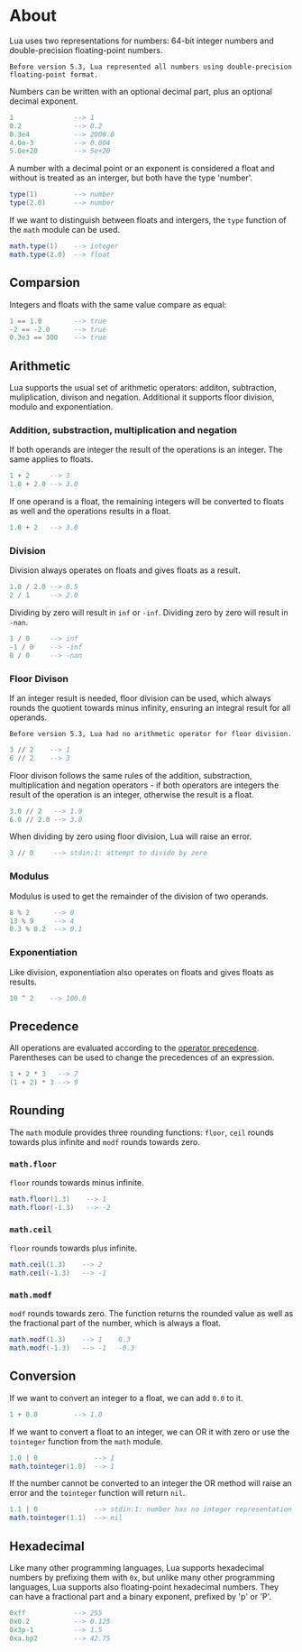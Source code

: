 # About

Lua uses two representations for numbers: 64-bit integer numbers and double-precision floating-point numbers.

~~~exercism/note
Before version 5.3, Lua represented all numbers using double-precision floating-point format.
~~~

Numbers can be written with an optional decimal part, plus an optional decimal exponent.
```lua
1               --> 1
0.2             --> 0.2
0.3e4           --> 2000.0
4.0e-3          --> 0.004
5.0e+20         --> 5e+20
```

A number with a decimal point or an exponent is considered a float and without is treated as an interger, but both have the type 'number'.
```lua
type(1)         --> number
type(2.0)       --> number
```

If we want to distinguish between floats and intergers, the `type` function of the `math` module  can be used.
```lua
math.type(1)    --> integer
math.type(2.0)  --> float
```

## Comparsion

Integers and floats with the same value compare as equal:
```lua
1 == 1.0        --> true
-2 == -2.0      --> true
0.3e3 == 300    --> true
```

## Arithmetic

Lua supports the usual set of arithmetic operators: additon, subtraction, muliplication, divison and negation. Additional it supports floor division, modulo and exponentiation.

### Addition, substraction, multiplication and negation

If both operands are integer the result of the operations is an integer. The same applies to floats.
```lua
1 + 2     --> 3
1.0 + 2.0 --> 3.0
```

If one operand is a float, the remaining integers will be converted to floats as well and the operations results in a float.
```lua
1.0 + 2   --> 3.0
```

### Division

Division always operates on floats and gives floats as a result.
```lua
1.0 / 2.0 --> 0.5
2 / 1     --> 2.0
```

Dividing by zero will result in `inf` or `-inf`. Dividing zero by zero will result in `-nan`.
```lua
1 / 0     --> inf
-1 / 0    --> -inf
0 / 0     --> -nan
```

### Floor Divison

If an integer result is needed, floor division can be used, which always rounds the quotient towards minus infinity, ensuring an integral result for all operands.

~~~exercism/note
Before version 5.3, Lua had no arithmetic operator for floor division.
~~~

```lua
3 // 2    --> 1
6 // 2    --> 3
```

Floor divison follows the same rules of the addition, substraction, multiplication and negation operators - if both operators are integers the result of the operation is an integer, otherwise the result is a float.

```lua
3.0 // 2   --> 1.0
6.0 // 2.0 --> 3.0
```

When dividing by zero using floor division, Lua will raise an error.
```lua
3 // 0     --> stdin:1: attempt to divide by zero
```

### Modulus

Modulus is used to get the remainder of the division of two operands.
```lua
8 % 2      --> 0
13 % 9     --> 4
0.3 % 0.2  --> 0.1
```

### Exponentiation

Like division, exponentiation also operates on floats and gives floats as results.
```lua
10 ^ 2    --> 100.0
```

## Precedence

All operations are evaluated according to the [operator precedence](https://www.lua.org/manual/5.4/manual.html#3.4.8). Parentheses can be used to change the precedences of an expression.

```lua
1 + 2 * 3   --> 7
(1 + 2) * 3 --> 9
```

## Rounding

The `math` module provides three rounding functions: `floor`, `ceil` rounds towards plus infinite and `modf` rounds towards zero.

### `math.floor`

`floor` rounds towards minus infinite.
```lua
math.floor(1.3)    --> 1
math.floor(-1.3)   --> -2
```

### `math.ceil`

`floor` rounds towards plus infinite.
```lua
math.ceil(1.3)    --> 2
math.ceil(-1.3)   --> -1
```

### `math.modf`

`modf` rounds towards zero. The function returns the rounded value as well as the fractional part of the number, which is always a float.
```lua
math.modf(1.3)    --> 1    0.3
math.modf(-1.3)   --> -1   -0.3
```

## Conversion

If we want to convert an integer to a float, we can add `0.0` to it.
```lua
1 + 0.0         --> 1.0
```

If we want to convert a float to an integer, we can OR it with zero or use the `tointeger` function from the `math` module.
```lua
1.0 | 0              --> 1
math.tointeger(1.0)  --> 1
```

If the number cannot be converted to an integer the OR method will raise an error and the `tointeger` function will return `nil`.
```lua
1.1 | 0              --> stdin:1: number has no integer representation
math.tointeger(1.1)  --> nil
```

## Hexadecimal

Like many other programming languages, Lua supports hexadecimal numbers by prefixing them with `0x`, but unlike many other programming languages, Lua supports also floating-point hexadecimal numbers. They can have a fractional part and a binary exponent, prefixed by 'p' or 'P'.
```lua
0xff            --> 255
0x0.2           --> 0.125
0x3p-1          --> 1.5
0xa.bp2         --> 42.75
```
